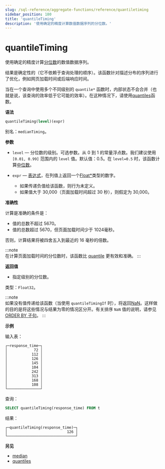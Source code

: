 ```yaml
---
slug: /sql-reference/aggregate-functions/reference/quantiletiming
sidebar_position: 180
title: 'quantileTiming'
description: '使用确定的精度计算数值数据序列的分位数。'
---
```



# quantileTiming

使用确定的精度计算[分位数](https://en.wikipedia.org/wiki/Quantile)的数值数据序列。

结果是确定性的（它不依赖于查询处理的顺序）。该函数针对描述分布的序列进行了优化，例如网页加载时间或后端响应时间。

当在一个查询中使用多个不同级别的 `quantile*` 函数时，内部状态不会合并（也就是说，该查询的效率低于它可能的效率）。在这种情况下，请使用[quantiles](../../../sql-reference/aggregate-functions/reference/quantiles.md#quantiles)函数。

**语法**

``` sql
quantileTiming(level)(expr)
```

别名：`medianTiming`。

**参数**

- `level` — 分位数的级别。可选参数。从 0 到 1 的常量浮点数。我们建议使用 `[0.01, 0.99]` 范围内的 `level` 值。默认值：0.5。在 `level=0.5` 时，该函数计算[中位数](https://en.wikipedia.org/wiki/Median)。

- `expr` — [表达式](/sql-reference/syntax#expressions)，在列值上返回一个[Float\*](../../../sql-reference/data-types/float.md)类型的数字。

    - 如果传递负值给该函数，则行为未定义。
    - 如果值大于 30,000（页面加载时间超过 30 秒），则假定为 30,000。

**准确性**

计算是准确的条件是：

- 值的总数不超过 5670。
- 值的总数超过 5670，但页面加载时间少于 1024毫秒。

否则，计算结果将被四舍五入到最近的 16 毫秒的倍数。

:::note    
在计算页面加载时间的分位数时，该函数比 [quantile](/sql-reference/aggregate-functions/reference/quantile) 更有效和准确。
:::

**返回值**

- 指定级别的分位数。

类型：`Float32`。

:::note    
如果没有值传递给该函数（当使用 `quantileTimingIf` 时），将返回[NaN](/sql-reference/data-types/float#nan-and-inf)。这样做的目的是将这些情况与结果为零的情况区分开。有关排序 `NaN` 值的说明，请参见[ORDER BY 子句](/sql-reference/statements/select/order-by)。
:::

**示例**

输入表：

``` text
┌─response_time─┐
│            72 │
│           112 │
│           126 │
│           145 │
│           104 │
│           242 │
│           313 │
│           168 │
│           108 │
└───────────────┘
```

查询：

``` sql
SELECT quantileTiming(response_time) FROM t
```

结果：

``` text
┌─quantileTiming(response_time)─┐
│                           126 │
└───────────────────────────────┘
```

**另见**

- [median](/sql-reference/aggregate-functions/reference/median)
- [quantiles](../../../sql-reference/aggregate-functions/reference/quantiles.md#quantiles)
